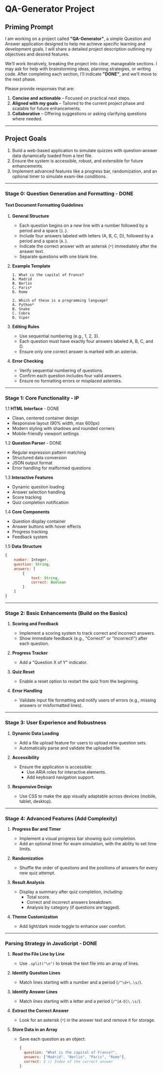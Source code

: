 # QA-Generator Project  

## Priming Prompt

I am working on a project called **"QA-Generator"**, a simple Question and Answer application designed to help me achieve specific learning and development goals. I will share a detailed project description outlining my objectives and desired features.  

We’ll work iteratively, breaking the project into clear, manageable sections. I may ask for help with brainstorming ideas, planning strategies, or writing code. After completing each section, I’ll indicate **"DONE"**, and we’ll move to the next phase.  

Please provide responses that are:  

1. **Concise and actionable** – Focused on practical next steps.  
2. **Aligned with my goals** – Tailored to the current project phase and scalable for future enhancements.  
3. **Collaborative** – Offering suggestions or asking clarifying questions where needed.  

---

## **Project Goals**  

1. Build a web-based application to simulate quizzes with question-answer data dynamically loaded from a text file.  
2. Ensure the system is accessible, robust, and extensible for future enhancements.  
3. Implement advanced features like a progress bar, randomization, and an optional timer to simulate exam-like conditions.  

---

### **Stage 0: Question Generation and Formatting** - DONE

#### **Text Document Formatting Guidelines**  

1. **General Structure**  
   - Each question begins on a new line with a number followed by a period and a space (`1.`).  
   - Include four answers labeled with letters (A, B, C, D), followed by a period and a space (`A.`).  
   - Indicate the correct answer with an asterisk (`*`) immediately after the answer text.  
   - Separate questions with one blank line.  

2. **Example Template**  

   ```
   1. What is the capital of France?  
   A. Madrid  
   B. Berlin  
   C. Paris*  
   D. Rome  

   2. Which of these is a programming language?  
   A. Python*  
   B. Snake  
   C. Cobra  
   D. Viper  
   ```  

3. **Editing Rules**  
   - Use sequential numbering (e.g., 1, 2, 3).  
   - Each question must have exactly four answers labeled A, B, C, and D.  
   - Ensure only one correct answer is marked with an asterisk.  

4. **Error Checking**  
   - Verify sequential numbering of questions.  
   - Confirm each question includes four valid answers.  
   - Ensure no formatting errors or misplaced asterisks.  

---

### Stage 1: Core Functionality - IP

1.1 **HTML Interface** - DONE

- Clean, centered container design
- Responsive layout (90% width, max 600px)
- Modern styling with shadows and rounded corners
- Mobile-friendly viewport settings

1.2 **Question Parser** - DONE

- Regular expression pattern matching
- Structured data conversion
- JSON output format
- Error handling for malformed questions

1.3 **Interactive Features**

- Dynamic question loading
- Answer selection handling
- Score tracking
- Quiz completion notification

1.4 **Core Components**

- Question display container
- Answer buttons with hover effects
- Progress tracking
- Feedback system

1.5 **Data Structure**

```javascript
{
    number: Integer,
    question: String,
    answers: [
        { 
            text: String,
            correct: Boolean 
        }
    ]
}
```

---

### **Stage 2: Basic Enhancements (Build on the Basics)**  

1. **Scoring and Feedback**  
   - Implement a scoring system to track correct and incorrect answers.  
   - Show immediate feedback (e.g., "Correct!" or "Incorrect!") after each question.  

2. **Progress Tracker**  
   - Add a "Question X of Y" indicator.  

3. **Quiz Reset**  
   - Enable a reset option to restart the quiz from the beginning.  

4. **Error Handling**  
   - Validate input file formatting and notify users of errors (e.g., missing answers or misformatted lines).  

---

### **Stage 3: User Experience and Robustness**  

1. **Dynamic Data Loading**  
   - Add a file upload feature for users to upload new question sets.  
   - Automatically parse and validate the uploaded file.  

2. **Accessibility**  
   - Ensure the application is accessible:  
     - Use ARIA roles for interactive elements.  
     - Add keyboard navigation support.  

3. **Responsive Design**  
   - Use CSS to make the app visually adaptable across devices (mobile, tablet, desktop).  

---

### **Stage 4: Advanced Features (Add Complexity)**  

1. **Progress Bar and Timer**  
   - Implement a visual progress bar showing quiz completion.  
   - Add an optional timer for exam simulation, with the ability to set time limits.  

2. **Randomization**  
   - Shuffle the order of questions and the positions of answers for every new quiz attempt.  

3. **Result Analysis**  
   - Display a summary after quiz completion, including:  
     - Total score.  
     - Correct and incorrect answers breakdown.  
     - Analysis by category (if questions are tagged).  

4. **Theme Customization**  
   - Add light/dark mode toggle to enhance user comfort.  

---

### Parsing Strategy in JavaScript  - DONE

1. **Read the File Line by Line**  
   - Use `.split("\n")` to break the text file into an array of lines.  

2. **Identify Question Lines**  
   - Match lines starting with a number and a period (`/^\d+\.\s/`).  

3. **Identify Answer Lines**  
   - Match lines starting with a letter and a period (`/^[A-D]\.\s/`).  

4. **Extract the Correct Answer**  
   - Look for an asterisk (`*`) in the answer text and remove it for storage.  

5. **Store Data in an Array**  
   - Save each question as an object:  

     ```javascript
     {
       question: "What is the capital of France?",
       answers: ["Madrid", "Berlin", "Paris", "Rome"],
       correct: 2 // Index of the correct answer
     }
     ```  
